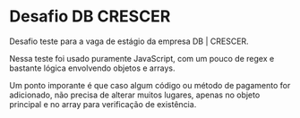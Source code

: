 # Desafio DB CRESCER

Desafio teste para a vaga de estágio da empresa DB | CRESCER.

Nessa teste foi usado puramente JavaScript, com um pouco de regex e bastante lógica envolvendo objetos e arrays.

Um ponto imporante é que caso algum código ou método de pagamento for adicionado, não precisa de alterar muitos lugares, apenas no objeto principal e no array para verificação de existência.
